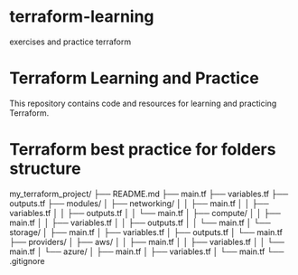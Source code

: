 # terraform-learning
exercises and practice terraform

# Terraform Learning and Practice

This repository contains code and resources for learning and practicing Terraform.

# Terraform best practice for folders structure 

my_terraform_project/
├── README.md
├── main.tf
├── variables.tf
├── outputs.tf
├── modules/
│   ├── networking/
│   │   ├── main.tf
│   │   ├── variables.tf
│   │   ├── outputs.tf
│   │   └── main.tf
│   ├── compute/
│   │   ├── main.tf
│   │   ├── variables.tf
│   │   ├── outputs.tf
│   │   └── main.tf
│   └── storage/
│       ├── main.tf
│       ├── variables.tf
│       ├── outputs.tf
│       └── main.tf
├── providers/
│   ├── aws/
│   │   ├── main.tf
│   │   ├── variables.tf
│   │   └── main.tf
│   └── azure/
│       ├── main.tf
│       ├── variables.tf
│       └── main.tf
└── .gitignore



